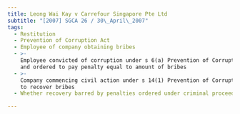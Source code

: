 ```yaml
---
title: Leong Wai Kay v Carrefour Singapore Pte Ltd
subtitle: "[2007] SGCA 26 / 30\_April\_2007"
tags:
  - Restitution
  - Prevention of Corruption Act
  - Employee of company obtaining bribes
  - >-
    Employee convicted of corruption under s 6(a) Prevention of Corruption Act
    and ordered to pay penalty equal to amount of bribes
  - >-
    Company commencing civil action under s 14(1) Prevention of Corruption Act
    to recover bribes
  - Whether recovery barred by penalties ordered under criminal proceedings

---
```


